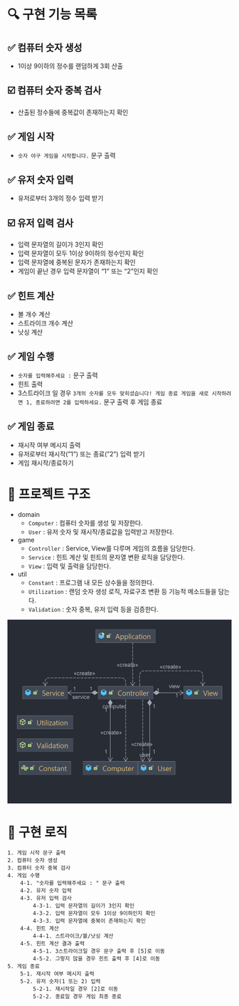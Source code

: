 # 🔍 구현 기능 목록

## ✅ 컴퓨터 숫자 생성

- 1이상 9이하의 정수를 랜덤하게 3회 산출

## ☑️ 컴퓨터 숫자 중복 검사

- 산출된 정수들에 중복값이 존재하는지 확인

## ✅ 게임 시작

- `숫자 야구 게임을 시작합니다.` 문구 출력

## ✅ 유저 숫자 입력

- 유저로부터 3개의 정수 입력 받기

## ☑️ 유저 입력 검사

- 입력 문자열의 길이가 3인지 확인
- 입력 문자열이 모두 1이상 9이하의 정수인지 확인
- 입력 문자열에 중복된 문자가 존재하는지 확인
- 게임이 끝난 경우 입력 문자열이 “1” 또는 “2”인지 확인

## ✅ 힌트 계산

- 볼 개수 계산
- 스트라이크 개수 계산
- 낫싱 계산

## ✅ 게임 수행

- `숫자를 입력해주세요 :` 문구 출력
- 힌트 출력
- 3스트라이크 일 경우 `3개의 숫자를 모두 맞히셨습니다! 게임 종료
  게임을 새로 시작하려면 1, 종료하려면 2를 입력하세요.` 문구 출력 후 게임 종료

## ✅ 게임 종료

- 재시작 여부 메시지 출력
- 유저로부터 재시작(”1”) 또는 종료(”2”) 입력 받기
- 게임 재시작/종료하기

# 📖 프로젝트 구조

- domain
  - `Computer` : 컴퓨터 숫자를 생성 및 저장한다.
  - `User` : 유저 숫자 및 재시작/종료값을 입력받고 저장한다.
- game
  - `Controller` : Service, View를 다루며 게임의 흐름을 담당한다.
  - `Service` : 힌트 계산 및 힌트의 문자열 변환 로직을 담당한다.
  - `View` : 입력 및 출력을 담당한다.
- util
  - `Constant` : 프로그램 내 모든 상수들을 정의한다.
  - `Utilization` : 랜덤 숫자 생성 로직, 자료구조 변환 등 기능적 메소드들을 담는다.
  - `Validation` : 숫자 중복, 유저 입력 등을 검증한다.

![](baseball.uml.image.png)

# 📓 구현 로직

```
1. 게임 시작 문구 출력
2. 컴퓨터 숫자 생성
3. 컴퓨터 숫자 중복 검사
4. 게임 수행
	4-1. "숫자를 입력해주세요 : " 문구 출력
	4-2. 유저 숫자 입력
	4-3. 유저 입력 검사
		4-3-1. 입력 문자열의 길이가 3인지 확인
		4-3-2. 입력 문자열이 모두 1이상 9이하인지 확인
		4-3-3. 입력 문자열에 중복이 존재하는지 확인
	4-4. 힌트 계산
		4-4-1. 스트라이크/볼/낫싱 계산
	4-5. 힌트 계산 결과 출력
		4-5-1. 3스트라이크일 경우 문구 출력 후 [5]로 이동
		4-5-2. 그렇지 않을 경우 힌트 출력 후 [4]로 이동
5. 게임 종료
	5-1. 재시작 여부 메시지 출력
	5-2. 유저 숫자(1 또는 2) 입력
		5-2-1. 재시작일 경우 [2]로 이동
		5-2-2. 종료일 경우 게임 최종 종료
```